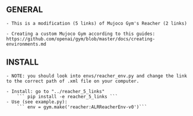 ## GENERAL
    
    - This is a modification (5 links) of Mujoco Gym's Reacher (2 links)

    - Creating a custom Mujoco Gym according to this guides: https://github.com/openai/gym/blob/master/docs/creating-environments.md

## INSTALL
    - NOTE: you should look into envs/reacher_env.py and change the link to the correct path of .xml file on your computer.  
    
    - Install: go to "../reacher_5_links"        
        ``` pip install -e reacher_5_links ```
    - Use (see example.py): 
        ``` env = gym.make('reacher:ALRReacherEnv-v0')```